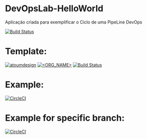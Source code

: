 # DevOpsLab-HelloWorld
Aplicação criada para exemplificar o Ciclo de uma PipeLine DevOps

[![Build Status](https://travis-ci.com/atoumdesign/DevOpsLab-HelloWorld.svg?branch=master)](https://travis-ci.com/atoumdesign/DevOpsLab-HelloWorld)


# Template:
[![atoumdesign](https://circleci.com/gh/atoumdesign/DevOpsLab-HelloWorld.svg?style=svg)](<LINK>)
[![<ORG_NAME>](https://circleci.com/gh/atoumdesign/DevOpsLab-HelloWorld/tree/circleci-project-setup.svg?style=svg)](<LINK>)
[![Build Status](https://travis-ci.org/atoumdesign/simple-unittest.svg?branch=master)](https://travis-ci.org/atoumdesign/simple-unittest)

# Example:
[![CircleCI](https://circleci.com/gh/circleci/circleci-docs.svg?style=svg)](https://circleci.com/gh/circleci/circleci-docs)

# Example for specific branch:
[![CircleCI](https://circleci.com/gh/circleci/circleci-docs/tree/teesloane-patch-5.svg?style=svg)](https://circleci.com/gh/circleci/circleci-docs/tree/teesloane-patch-5)
